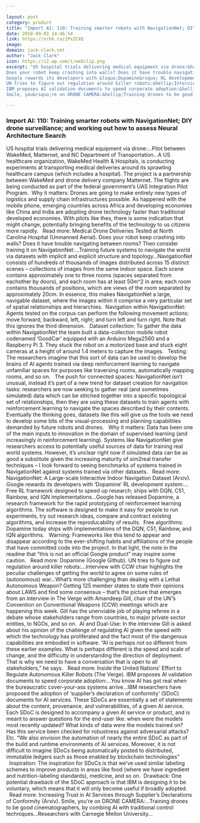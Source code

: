 ```yaml
---

layout: post
category: product
title: "Import AI: 110: Training smarter robots with NavigationNet; DIY drone surveillance; and working out how to assess Neural Architecture Search"
date: 2018-09-03 14:46:54
link: https://vrhk.co/2PxZCXQ
image: 
domain: jack-clark.net
author: "Jack Clark"
icon: https://s2.wp.com/i/webclip.png
excerpt: "US hospital trials delivering medical equipment via drone:&hellip;Pilot between WakeMed, Matternet, and NC Department of Transportation&hellip;A US healthcare organization, WakeMed Health &amp; Hospitals, is conducting experiments at transporting medical deliveries around its sprawling healthcare campus (which includes a hospital). The project is a partnership between WakeMed and drone delivery company Matternet. The flights are being conducted as part of the federal government&rsquo;s UAS Integration Pilot Program.&nbsp; Why it matters: Drones are going to make entirely new types of logistics and supply chain infrastructures possible. As happened with the mobile phone, emerging countries across Africa and developing economies like China and India are adopting drone technology faster than traditional developed economies. With pilots like thes, there is some indication that might change, potentially bringing benefits of the technology to us citizens more rapidly. &nbsp;&nbsp;Read more: Medical Drone Deliveries Tested at North Carolina Hospital (Unmanned Aerial).
Does your robot keep crashing into walls? Does it have trouble navigating between rooms? Then consider training it on NavigationNet:&hellip;Training future systems to navigate the world via datasets with implicit and explicit structure and topology&hellip;NavigationNet consists of hundreds of thousands of images distributed across 15 distinct scenes &ndash; collections of images from the same indoor space. Each scene contains approximately one to three rooms (spaces separated from eachother by doors), and each room has at least 50m^2 in area; each room contains thousands of positions, which are views of the room separated by approximately 20cm. In essence, this makes NavigationNet a large, navigable dataset, where the images within it comprise a very particular set of spatial relationships and hierarchies.&nbsp; Navigation within NavigationNet: Agents tested on the corpus can perform the following movement actions: move forward, backward, left, right; and turn left and turn right. Note that this ignores the third dimension. &nbsp;&nbsp;Dataset collection: To gather the data within NavigationNet the team built a data-collection mobile robot codenamed &lsquo;GoodCar&rsquo; equipped with an Arduino Mega2560 and a Raspberry Pi 3. They stuck the robot on a motorized base and stuck eight cameras at a height of around 1.4 meters to capture the images.&nbsp; &nbsp;Testing: The researchers imagine that this sort of data can be used to develop the brains of AI agents trained via deep reinforcement learning to navigate unfamiliar spaces for purposes like traversing rooms, automatically mapping rooms, and so on. &nbsp;&nbsp;The push for connected spaces: NavigationNet isn&rsquo;t unusual, instead it&rsquo;s part of a new trend for dataset creation for navigation tasks: researchers are now seeking to gather real (and sometimes simulated) data which can be stitched together into a specific topological set of relationships, then they are using these datasets to train agents with reinforcement learning to navigate the spaces described by their contents. Eventually the thinking goes, datasets like this will give us the tools we need to develop some bits of the visual-processing and planning capabilities demanded by future robots and drones. &nbsp;&nbsp;Why it matters: Data has been one of the main inputs to innovation in the domain of supervised learning (and increasingly in reinforcement learning). Systems like NavigationNet give researchers access to potentially useful sources of data for training real world systems. However, it&rsquo;s unclear right now if simulated data can be as good a substitute given the increasing maturity of sim2real transfer techniques &ndash; I look forward to seeing benchmarks of systems trained in NavigationNet against systems trained via other datasets. &nbsp;&nbsp;Read more: NavigationNet: A Large-scale Interactive Indoor Navigation Dataset (Arxiv).
Google rewards its developers with &lsquo;Dopamine&rsquo; RL development system:&hellip;Free RL framework designed to speed up research; ships with DQN, C51, Rainbow, and IQN implementations&hellip;Google has released Dopamine, a research framework for the rapid prototyping of reinforcement learning algorithms. The software is designed to make it easy for people to run experiments, try out research ideas, compare and contract existing algorithms, and increase the reproducability of results.&nbsp; Free algorithms: Dopamine today ships with implementations of the DQN, C51, Rainbow, and IQN algorithms. &nbsp;&nbsp;Warning: Frameworks like this tend to appear and disappear according to the ever-shifting habits and affiliations of the people that have committed code into the project. In that light, the note in the readme that &ldquo;this is not an official Google product&rdquo; may inspire some caution. &nbsp;&nbsp;Read more: Dopamine (Google Github).
UN tries to figure out regulation around killer robots:&hellip;Interview with CCW chair highlights the peculiar challenges of getting the world to agree on some rules of (autonomous) war&hellip;What&rsquo;s more challenging than dealing with a Lethal Autonomous Weapon? Getting 125 member states to state their opinions about LAWS and find some consensus &ndash; that&rsquo;s the picture that emerges from an interview in The Verge with Amandeep Gill, chair of the UN&rdquo;s Convention on Conventional Weapons (CCW) meetings which are happening this week. Gill has the unenviable job of playing referee in a debate whose stakeholders range from countries, to major private sector entities, to NGOs, and so on.&nbsp; AI and Dual-Use: In the interview Gill is asked about his opinion of the challenge of regulating AI given the speed with which the technology has proliferated and the fact most of the dangerous capabilities are embodied in software. &ldquo;AI is perhaps not so different from these earlier examples. What is perhaps different is the speed and scale of change, and the difficulty in understanding the direction of deployment. That is why we need to have a conversation that is open to all stakeholders,&rdquo; he says. &nbsp;&nbsp;Read more: Inside the United Nations&rsquo; Effort to Regulate Autonomous Killer Robots (The Verge).
IBM proposes AI validation documents to speed corporate adoption:&hellip;You know AI has got real when the bureaucratic cover-your-ass systems arrive&hellip;IBM researchers have proposed the adoption of &lsquo;supplier&rsquo;s declaration of conformity&rsquo; (SDoC) documents for AI services. These SDoCs are essentially a set of statements about the content, provenance, and vulnerabilities, of a given AI service. Each SDoC is designed to accompany a given AI service or product, and is meant to answer questions for the end-user like: when were the models most recently updated? What kinds of data were the models trained on? Has this service been checked for robustness against adversarial attacks? Etc. &ldquo;We also envision the automation of nearly the entire SDoC as part of the build and runtime environments of AI services. Moreover, it is not difficult to imagine SDoCs being automatically posted to distributed, immutable ledgers such as those enabled by blockchain technologies&rdquo; &nbsp;&nbsp;Inspiration: The inspiration for SDoCs is that we&rsquo;ve used similar labeling schemes to improve products in areas like food (where we have ingredient and nutrition-labeling standards), medicine, and so on.&nbsp; Drawback: One potential drawback of the SDoC approach is that IBM is designing it to be voluntary, which means that it will only become useful if broadly adopted. &nbsp;&nbsp;Read more: Increasing Trust in AI Services through Supplier&rsquo;s Declarations of Conformity (Arxiv).
Smile, you&rsquo;re on DRONE CAMERA:&hellip;Training drones to be good cinematographers, by combing AI with traditional control techniques&hellip;Researchers with Carnegie Mellon University…"

---
```


### Import AI: 110: Training smarter robots with NavigationNet; DIY drone surveillance; and working out how to assess Neural Architecture Search

US hospital trials delivering medical equipment via drone:&hellip;Pilot between WakeMed, Matternet, and NC Department of Transportation&hellip;A US healthcare organization, WakeMed Health &amp; Hospitals, is conducting experiments at transporting medical deliveries around its sprawling healthcare campus (which includes a hospital). The project is a partnership between WakeMed and drone delivery company Matternet. The flights are being conducted as part of the federal government&rsquo;s UAS Integration Pilot Program.&nbsp; Why it matters: Drones are going to make entirely new types of logistics and supply chain infrastructures possible. As happened with the mobile phone, emerging countries across Africa and developing economies like China and India are adopting drone technology faster than traditional developed economies. With pilots like thes, there is some indication that might change, potentially bringing benefits of the technology to us citizens more rapidly. &nbsp;&nbsp;Read more: Medical Drone Deliveries Tested at North Carolina Hospital (Unmanned Aerial).
Does your robot keep crashing into walls? Does it have trouble navigating between rooms? Then consider training it on NavigationNet:&hellip;Training future systems to navigate the world via datasets with implicit and explicit structure and topology&hellip;NavigationNet consists of hundreds of thousands of images distributed across 15 distinct scenes &ndash; collections of images from the same indoor space. Each scene contains approximately one to three rooms (spaces separated from eachother by doors), and each room has at least 50m^2 in area; each room contains thousands of positions, which are views of the room separated by approximately 20cm. In essence, this makes NavigationNet a large, navigable dataset, where the images within it comprise a very particular set of spatial relationships and hierarchies.&nbsp; Navigation within NavigationNet: Agents tested on the corpus can perform the following movement actions: move forward, backward, left, right; and turn left and turn right. Note that this ignores the third dimension. &nbsp;&nbsp;Dataset collection: To gather the data within NavigationNet the team built a data-collection mobile robot codenamed &lsquo;GoodCar&rsquo; equipped with an Arduino Mega2560 and a Raspberry Pi 3. They stuck the robot on a motorized base and stuck eight cameras at a height of around 1.4 meters to capture the images.&nbsp; &nbsp;Testing: The researchers imagine that this sort of data can be used to develop the brains of AI agents trained via deep reinforcement learning to navigate unfamiliar spaces for purposes like traversing rooms, automatically mapping rooms, and so on. &nbsp;&nbsp;The push for connected spaces: NavigationNet isn&rsquo;t unusual, instead it&rsquo;s part of a new trend for dataset creation for navigation tasks: researchers are now seeking to gather real (and sometimes simulated) data which can be stitched together into a specific topological set of relationships, then they are using these datasets to train agents with reinforcement learning to navigate the spaces described by their contents. Eventually the thinking goes, datasets like this will give us the tools we need to develop some bits of the visual-processing and planning capabilities demanded by future robots and drones. &nbsp;&nbsp;Why it matters: Data has been one of the main inputs to innovation in the domain of supervised learning (and increasingly in reinforcement learning). Systems like NavigationNet give researchers access to potentially useful sources of data for training real world systems. However, it&rsquo;s unclear right now if simulated data can be as good a substitute given the increasing maturity of sim2real transfer techniques &ndash; I look forward to seeing benchmarks of systems trained in NavigationNet against systems trained via other datasets. &nbsp;&nbsp;Read more: NavigationNet: A Large-scale Interactive Indoor Navigation Dataset (Arxiv).
Google rewards its developers with &lsquo;Dopamine&rsquo; RL development system:&hellip;Free RL framework designed to speed up research; ships with DQN, C51, Rainbow, and IQN implementations&hellip;Google has released Dopamine, a research framework for the rapid prototyping of reinforcement learning algorithms. The software is designed to make it easy for people to run experiments, try out research ideas, compare and contract existing algorithms, and increase the reproducability of results.&nbsp; Free algorithms: Dopamine today ships with implementations of the DQN, C51, Rainbow, and IQN algorithms. &nbsp;&nbsp;Warning: Frameworks like this tend to appear and disappear according to the ever-shifting habits and affiliations of the people that have committed code into the project. In that light, the note in the readme that &ldquo;this is not an official Google product&rdquo; may inspire some caution. &nbsp;&nbsp;Read more: Dopamine (Google Github).
UN tries to figure out regulation around killer robots:&hellip;Interview with CCW chair highlights the peculiar challenges of getting the world to agree on some rules of (autonomous) war&hellip;What&rsquo;s more challenging than dealing with a Lethal Autonomous Weapon? Getting 125 member states to state their opinions about LAWS and find some consensus &ndash; that&rsquo;s the picture that emerges from an interview in The Verge with Amandeep Gill, chair of the UN&rdquo;s Convention on Conventional Weapons (CCW) meetings which are happening this week. Gill has the unenviable job of playing referee in a debate whose stakeholders range from countries, to major private sector entities, to NGOs, and so on.&nbsp; AI and Dual-Use: In the interview Gill is asked about his opinion of the challenge of regulating AI given the speed with which the technology has proliferated and the fact most of the dangerous capabilities are embodied in software. &ldquo;AI is perhaps not so different from these earlier examples. What is perhaps different is the speed and scale of change, and the difficulty in understanding the direction of deployment. That is why we need to have a conversation that is open to all stakeholders,&rdquo; he says. &nbsp;&nbsp;Read more: Inside the United Nations&rsquo; Effort to Regulate Autonomous Killer Robots (The Verge).
IBM proposes AI validation documents to speed corporate adoption:&hellip;You know AI has got real when the bureaucratic cover-your-ass systems arrive&hellip;IBM researchers have proposed the adoption of &lsquo;supplier&rsquo;s declaration of conformity&rsquo; (SDoC) documents for AI services. These SDoCs are essentially a set of statements about the content, provenance, and vulnerabilities, of a given AI service. Each SDoC is designed to accompany a given AI service or product, and is meant to answer questions for the end-user like: when were the models most recently updated? What kinds of data were the models trained on? Has this service been checked for robustness against adversarial attacks? Etc. &ldquo;We also envision the automation of nearly the entire SDoC as part of the build and runtime environments of AI services. Moreover, it is not difficult to imagine SDoCs being automatically posted to distributed, immutable ledgers such as those enabled by blockchain technologies&rdquo; &nbsp;&nbsp;Inspiration: The inspiration for SDoCs is that we&rsquo;ve used similar labeling schemes to improve products in areas like food (where we have ingredient and nutrition-labeling standards), medicine, and so on.&nbsp; Drawback: One potential drawback of the SDoC approach is that IBM is designing it to be voluntary, which means that it will only become useful if broadly adopted. &nbsp;&nbsp;Read more: Increasing Trust in AI Services through Supplier&rsquo;s Declarations of Conformity (Arxiv).
Smile, you&rsquo;re on DRONE CAMERA:&hellip;Training drones to be good cinematographers, by combing AI with traditional control techniques&hellip;Researchers with Carnegie Mellon University…